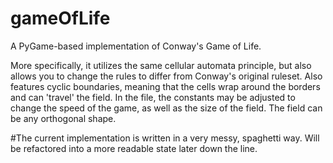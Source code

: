 # gameOfLife

  A PyGame-based implementation of Conway's Game of Life. 
  
  More specifically, it utilizes the same cellular automata principle, but also allows you to change the rules to differ from Conway's original ruleset. Also features cyclic boundaries, meaning that the cells wrap around the borders and can 'travel' the field. In the file, the constants may be adjusted to change the speed of the game, as well as the size of the field. The field can be any orthogonal shape.

#The current implementation is written in a very messy, spaghetti way. Will be refactored into a more readable state later down the line.
